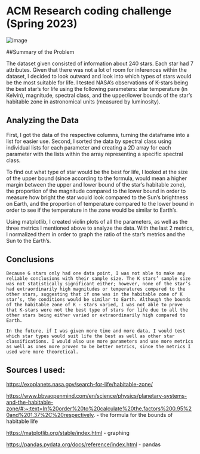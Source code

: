 # ACM Research coding challenge (Spring 2023)

![image](https://user-images.githubusercontent.com/72369124/211179527-0ee60624-2794-4e13-bf7f-f88b5c950e44.png)

##Summary of the Problem

The dataset given consisted of information about 240 stars. Each star had 7 attributes. Given that there was not a lot of room for inferences within the dataset, I decided to look outward and look into which types of stars would be the most suitable for life. I tested NASA’s observations of K-stars being the best star’s for life using the following parameters: star temperature (in Kelvin), magnitude, spectral class, and the upper/lower bounds of the star’s habitable zone in astronomical units (measured by luminosity).

## Analyzing the Data

First, I got the data of the respective columns, turning the dataframe into a list for easier use. Second, I sorted the data by spectral class using individual lists for each parameter and creating a 2D array for each parameter with the lists within the array representing a specific spectral class. 

To find out what type of star would be the best for life, I looked at the size of the upper bound (since according to the formula, would mean a higher margin between the upper and lower bound of the star’s habitable zone), the proportion of the magnitude compared to the lower bound in order to measure how bright the star would look compared to the Sun’s brightness on Earth, and the proportion of temperature compared to the lower bound in order to see if the temperature in the zone would be similar to Earth’s.

Using matplotlib, I created violin plots of all the parameters, as well as the three metrics I mentioned above to analyze the data. With the last 2 metrics, I normalized them in order to graph the ratio of the star’s metrics and the Sun to the Earth’s.

## Conclusions

	Because G stars only had one data point, I was not able to make any reliable conclusions with their sample size. The K stars’ sample size was not statistically significant either; however, none of the star’s had extraordinarily high magnitudes or temperatures compared to the other stars, suggesting that if one was in the habitable zone of K star’s, the conditions would be similar to Earth. Although the bounds of the habitable zone of K - stars varied, I was not able to prove that K-stars were not the best type of stars for life due to all the other stars being either varied or extraordinarily high compared to Earth.

	In the future, if I was given more time and more data, I would test which star types would suit life the best as well as other star classifications. I would also use more parameters and use more metrics as well as ones more proven to be better metrics, since the metrics I used were more theoretical.


## Sources I used:

https://exoplanets.nasa.gov/search-for-life/habitable-zone/

https://www.bbvaopenmind.com/en/science/physics/planetary-systems-and-the-habitable-zone/#:~:text=In%20order%20to%20calculate%20the,factors%200.95%20and%201.37%2C%20respectively. - the formula for the bounds of habitable life

https://matplotlib.org/stable/index.html - graphing

https://pandas.pydata.org/docs/reference/index.html - pandas

